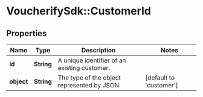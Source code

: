 # VoucherifySdk::CustomerId

## Properties

| Name | Type | Description | Notes |
| ---- | ---- | ----------- | ----- |
| **id** | **String** | A unique identifier of an existing customer. |  |
| **object** | **String** | The type of the object represented by JSON. | [default to &#39;customer&#39;] |

